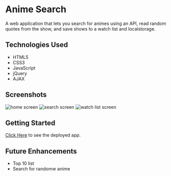 # Anime Search

A web application that lets you search for animes using an API, read random quotes from the show, and save shows to a watch list and localstorage.

## Technologies Used

* HTML5
* CSS3
* JavaScript
* jQuery
* AJAX

## Screenshots

![home screen](https://i.imgur.com/ALQERdU.png)
![search screen](https://i.imgur.com/K41EAYT.png)
![watch list screen](https://i.imgur.com/FpWoO3U.png)

## Getting Started

[Click Here](https://anime-search-api.vercel.app/) to see the deployed app.

## Future Enhancements

* Top 10 list
* Search for randomw anime
